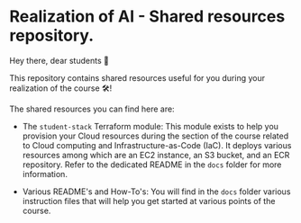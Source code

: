 # Realization of AI - Shared resources repository.

Hey there, dear students 👋

This repository contains shared resources useful for you during your realization of the course 🛠!

The shared resources you can find here are:

* The `student-stack` Terraform module: This module exists to help you provision your Cloud resources 
  during the section of the course related to Cloud computing and Infrastructure-as-Code (IaC). It deploys 
  various resources among which are an EC2 instance, an S3 bucket, and an ECR repository. Refer to the dedicated README in the `docs` folder for more information.
  
* Various README's and How-To's: You will find in the `docs` folder various instruction files that 
  will help you get started at various points of the course.